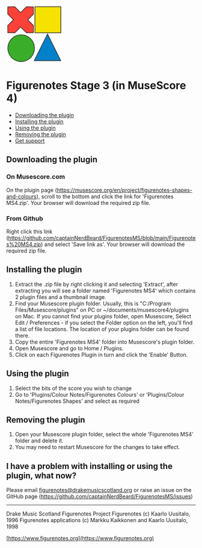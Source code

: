 ![Figurenotes](FNMS_thumb.png)

# Figurenotes Stage 3 (in MuseScore 4)

- [Downloading the plugin](#downloading-the-plugin)
- [Installing the plugin](#installing-the-plugin)
- [Using the plugin](#using-the-plugin)
- [Removing the plugin](#removing-the-plugin)
- [Get support](#i-have-a-problem-with-installing-or-using-the-plugin-what-now)

## Downloading the plugin

### On Musescore.com

On the plugin page (https://musescore.org/en/project/figurenotes-shapes-and-colours), scroll to the bottom and click the link for 'Figurenotes MS4.zip'. Your browser will download the required zip file.

### From Github

Right click this link (https://github.com/captainNerdBeard/FigurenotesMS/blob/main/Figurenotes%20MS4.zip) and select 'Save link as'. Your browser will download the required zip file.

## Installing the plugin

1. Extract the .zip file by right clicking it and selecting 'Extract', after extracting you will see a folder named 'Figurenotes MS4' which contains 2 plugin files and a thumbnail image.
2. Find your Musescore plugin folder. Usually, this is "C:/Program Files/Musescore/plugins" on PC or ~/documents/musescore4/plugins on Mac. If you cannot find your plugins folder, open Musescore, Select Edit / Preferences - if you select the Folder option on the left, you'll find a list of file locations. The location of your plugins folder can be found there.
3. Copy the entire 'Figurenotes MS4' folder into Musescore's plugin folder.
4. Open Musescore and go to Home / Plugins.
5. Click on each Figurenotes Plugin in turn and click the 'Enable' Button.

## Using the plugin

1. Select the bits of the score you wish to change
2. Go to 'Plugins/Colour Notes/Figurenotes Colours' or 'Plugins/Colour Notes/Figurenotes Shapes' and select as required

## Removing the plugin

1. Open your Musescore plugin folder, select the whole 'Figurenotes MS4' folder and delete it.
2. You may need to restart Musescore for the changes to take effect.

## I have a problem with installing or using the plugin, what now?

Please email figurenotes@drakemusicscotland.org or raise an issue on the GitHub page (https://github.com/captainNerdBeard/FigurenotesMS/issues)

---

Drake Music Scotland Figurenotes Project Figurenotes (c) Kaarlo Uusitalo, 1996
Figurenotes applications (c) Markku Kaikkonen and Kaarlo Uusitalo, 1998

[https://www.figurenotes.org](https://www.figurenotes.org)
